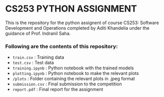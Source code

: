 # CS253 PYTHON ASSIGNMENT
This is the repository for the python assignent of course CS253: Software Development and Operations completed by Aditi Khandelia under the guidance of Prof. Indranil Saha.

### Following are the contents of this repository:
- ```train.csv``` :
 Training data 
- ```test.csv``` : Test data
- ```training.ipynb``` : Python notebook with the trained models
- ```plotting.ipynb``` : Python notebook to make the relevant plots
- ```/plots``` : Folder containing the relevant plots in .jpeg format
- ```submission.csv``` : Final submission to the competition
- ```report.pdf``` : Final report for the assignment

